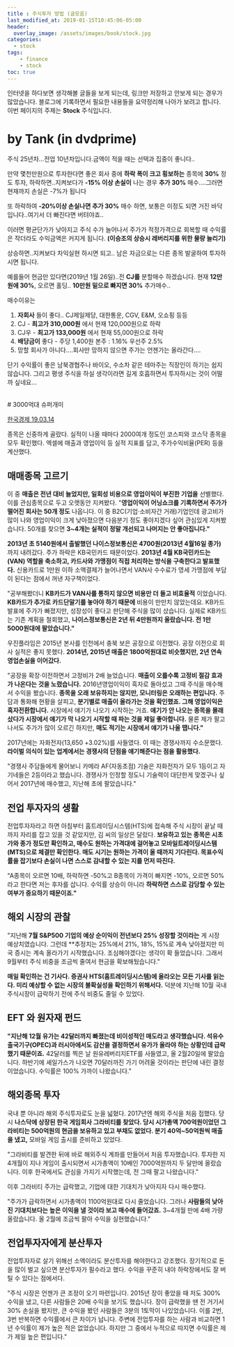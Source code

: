 ```yaml
---
title : 주식투자 방법 (글모음)
last_modified_at: 2019-01-15T10:45:06-05:00
header:
  overlay_image: /assets/images/book/stock.jpg
categories:
  - stock
tags: 
    - finance
    - stock
toc: true 
---
```


인터넷을 하다보면 생각해볼 글들을 보게 되는데, 링크만 저장하고 안보게 되는 경우가 많았습니다. 블로그에 기록하면서 필요한 내용들을 요약정리해 나아가 보려고 합니다. 이번 페이지의 주제는 **Stock** 주식입니다.


# by Tank (in dvdprime)

주식 25년차...전업 10년차입니다.금액이 적을 때는 선택과 집중이 좋니다..

만약 몇천만원으로 투자한다면 좋은 회사 중에 **하락 폭이 크고 횡보하는** 종목에 **30%** 정도 투자, 하락하면..지켜보다가 **-15% 이상 손실이** 나는 경우 **추가 30%** 매수....그러면 현재까지 손실은 -7%가 됩니다

또 하락하여 **-20%이상 손실나면 추가 30%** 매수 하면, 보통은 이정도 되면 거진 바닥입니다..여기서 더 빠진다면 버텨야죠..

이러면 평균단가가 낮아지고 주식 수가 늘어나서 주가가 적정가격으로 회복할 때 수익률은 작더라도 수익금액은 커지게 됩니다. **(이승조의 상승시 레버리지를 위한 물량 늘리기)**

상승하면..지켜보다 차익실현 하시면 되고..
남은 자금으로는 다른 종목 발굴하여 투자하시면 됩니다.

예를들어 현금만 있다면(2019년 1월 26일)..전 **CJ를** 분할매수 하겠습니다.
현재 **12만원에 30%**, 오르면 홀딩.. **10만원 밑으로 빠지면 30%** 추가매수..

매수이유는
1. **자회사** 들이 좋다.. CJ제일제당, 대한통운, CGV, E&M, 오쇼핑 등등
2. CJ - **최고가 310,000원** 에서 현재 120,000원으로 하락
3. CJ우 - **최고가 133,000원** 에서 현재 55,000원으로 하락 
4. **배당금이** 좋다 - 주당 1,400원   본주 : 1.16% 우선주 2.5%
5. 망할 회사가 아니다....회사만 망하지 않으면 주가는 언젠가는 올라간다....

단기 수익률이 좋은 남북경협주나 바이오, 수소차 같은 테마주는 직장인이 하기는 쉽지 않습니다.
그리고 평생 주식을 하실 생각이라면 길게 호흡하면서 투자하시는 것이  어떨까 싶네요...

<br/>
# 3000억대 슈퍼개미

[한국경제 19.03.14](http://news.hankyung.com/article/2019031277366#Redyho)

종목은 신중하게 골랐다. 실적이 나올 때마다 2000여개 정도인 코스피와 코스닥 종목을 모두 확인했다. 엑셀에 매출과 영업이익 등 실적 지표를 담고, 주가수익비율(PER) 등을 계산했다.

## 매매종목 고르기
이 중 **매출은 전년 대비 늘었지만, 일회성 비용으로 영업이익이 부진한 기업을** 선별했다. 이를 관심종목으로 두고 오랫동안 지켜봤다. "**영업이익이 어닝쇼크를 기록하면서 주가가 떨어진 회사는 50개 정도** 나옵니다. 이 중 B2C(기업·소비자간 거래)기업인데 광고비가 많이 나와 영업이익이 크게 낮아졌으면 다음분기 정도 좋아지겠다 싶어 관심있게 지켜봤습니다. 50개를 찾으면 **3~4개는 실적이 정말 개선되고 나머지는 안 좋아집니다."**

**2013년 초 5140원에서 출발했던 나이스정보통신은 4700원(2013년 4월16일 종가)** 까지 내려갔다. 주가 하락은 KB국민카드 때문이었다. **2013년 4월 KB국민카드는 (VAN) 역할을 축소하고, 카드사와 가맹점이 직접 처리하는 방식을 구축한다고 발표했다.** 신용카드로 1만원 이하 소액결제가 늘어나면서 VAN사 수수료가 영세 가맹점에 부담이 된다는 점에서 꺼낸 자구책이었다.

"공부해봤더니 **KB카드가 VAN사를 통하지 않으면 비용만 더 들고 비효율적** 이었습니다. **KB카드가 추가로 카드단말기를 놓아야 하기 때문에** 비용이 만만치 않았는데요. KB카드 발표에 주가가 빠졌지만, 성장성이 좋다고 판단해 주식을 많이 샀습니다. 실제로 KB카드는 기존 계획을 철회했고, **나이스정보통신은 2년 뒤 4만원까지 올랐습니다. 전 1만5000원대에 팔았습니다."**

우진플라임은 2015년 본사를 인천에서 충북 보은 공장으로 이전했다. 공장 이전으로 회사 실적은 좋지 못했다. **2014년, 2015년 매출은 1800억원대로 비슷했지만, 2년 연속 영업손실을 이어갔다.**

"공장을 확장·이전하면서 고정비가 2배 늘었습니다. **매출이 오를수록 고정비 절감 효과가 나온다는 것을 노렸습니다.** 2016년영업이익이 흑자로 돌아섰고 그때 주식을 매수해서 수익을 봤습니다. **종목을 오래 보유하지는 않지만, 모니터링은 오래하는 편입니다.** 주담과 통화해 현황을 살피고, **분기별로 매출이 올라가는 것을 확인했죠. 그해 영업이익은 흑자전환합니다.** 시장에서 얘기가 나오기 시작하는 거죠. **얘기가 안 나오는 종목을 몰래 샀다가 시장에서 얘기가 막 나오기 시작할 때 파는 것을 제일 좋아합니다.** 물론 제가 팔고나서도 주가가 많이 오르긴 하지만, **매도 적기는 시장에서 얘기가 나올 땝니다."**

2017년에는 자화전자(13,650 +3.02%)를 사들였다. 이 때는 경쟁사까지 수소문했다. **라이벌 의식이 있는 업계에서는 경쟁사의 단점을 얘기해준다는 점을 활용했다.**

"경쟁사 주담들에게 물어보니 카메라 AF(자동초점) 기술은 자화전자가 모두 1등이고 자기네들은 2등이라고 했습니다. 경쟁사가 인정할 정도니 기술력이 대단한게 맞겠구나 싶어서 2017년에 매수했고, 지난해 초에 팔았습니다."

## 전업 투자자의 생활
전업투자자라고 하면 아침부터 홈트레이딩시스템(HTS)에 접속해 주식 시장이 끝날 때까지 자리를 잡고 있을 것 같았지만, 김 씨의 일상은 달랐다. **보유하고 있는 종목은 시초가와 종가 정도만 확인하고, 매수도 원하는 가격대에 걸어놓고 모바일트레이딩시스템(MTS)으로 체결만 확인한다. 매도 시기는 원하는 가격이 올 때까지 기다린다. 목표수익률을 잡기보다 손실이 나면 스스로 감내할 수 있는 지를 먼저 따진다.**

"A종목이 오르면 10배, 하락하면 -50%고 B종목이 가격이 빠지면 -10%, 오르면 50%라고 한다면 저는 후자를 삽니다. 수익률 상승이 아니라 **하락하면 스스로 감당할 수 있는 여부가 중요하기 때문이죠."**

## 해외 시장의 관찰
"지난해 **7월 S&P500 기업의 예상 순이익이 전년보다 25% 성장할 것이라는** 게 시장 예상치였습니다. 그런데 **추정치는 25%에서 21%, 18%, 15%로 계속 낮아졌지만 미국 증시는 계속 올라가기 시작했습니다. 조심해야겠다는 생각이 확 들었습니다. 그래서 9월부터 주식 비중을 조금씩 줄여서 현금을 확보해뒀습니다."

**매일 확인하는 건 기사다. 증권사 HTS(홈트레이딩시스템)에 올라오는 모든 기사를 읽는다. 미리 예상할 수 없는 시장의 불확실성을 확인하기 위해서다.** 덕분에 지난해 10월 국내 주식시장이 급락하기 전에 주식 비중도 줄일 수 있었다. 

## EFT 와 원자재 펀드
**"지난해 12월 유가는 42달러까지 빠졌는데 비이성적인 매도라고 생각했습니다. 석유수출국기구(OPEC)과 러시아에서도 감산을 결정하면서 유가가 올라야 하는 상황인데 급락했기 때문이죠.** 42달러를 찍은 날 원유레버리지ETF를 사들였고, 올 2월20일에 팔았습니다. 하반기에 셰일가스가 나오면 70달러까진 가기 어려울 것이라는 판단에 내린 결정이었습니다. 수익률은 100% 가까이 나왔습니다."

## 해외종목 투자
국내 뿐 아니라 해외 주식투자로도 눈을 넓혔다. 2017년엔 해외 주식을 처음 접했다. 당시 **나스닥에 상장된 한국 게임회사 그라비티를 찾았다. 당시 시가총액 700억원이었던 그라비티는 500억원의 현금을 보유하고 있고 부채도 없었다. 분기 40억~50억원씩 매출을 냈고,** 모바일 게임 출시를 준비하고 있었다.

"그라비티를 발견한 뒤에 바로 해외주식 계좌를 만들어서 처음 투자했습니다. 투자한 지 4개월이 지나 게임이 출시되면서 시가총액이 10배인 7000억원까지 두 달만에 올랐습니다. 이후 한국에서도 관심을 가지기 시작했는데, 전 그때 팔고 나왔습니다."

이후 그라비티 주가는 급락했고, 기업에 대한 기대치가 낮아지자 다시 매수했다.

"주가가 급락하면서 시가총액이 1100억원대로 다시 줄었습니다. 그러나 **사람들의 낮아진 기대치보다는 높은 이익을 낼 것이라 보고 매수에 들어갔죠.** 3~4개월 만에 4배 가량 올랐습니다. 올 2월에 조금씩 팔아 수익을 실현했습니다."

## 전업투자자에게 분산투자
전업투자자로 살기 위해선 소액이라도 분산투자를 해야한다고 강조했다. 장기적으로 돈을 많이 벌고 싶으면 분산투자가 필수라고 했다. 수익을 꾸준히 내야 하락장에서도 잘 버틸 수 있다는 점에서다.

"주식 시장은 언젠가 큰 조정이 오기 마련입니다. 2015년 장이 좋았을 때 저도 300% 수익을 냈고, 다른 사람들은 20배 수익을 보기도 했습니다. 장이 급락했을 땐 전 거기서 30% 손실을 봤지만, 큰 수익을 봤던 사람들은 3분의 1토막이 나있었습니다. 이를 2번, 3번 반복하면 수익률에서 큰 차이가 납니다. 주변에 전업투자를 하는 사람과 비교하면 1년 수익률이 제가 높은 적은 없었습니다. 하지만 그 중에서 누적으로 따지면 수익률은 제가 제일 높은 편입니다."